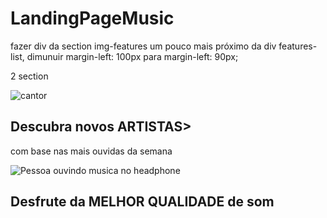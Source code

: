 # LandingPageMusic

fazer div da section img-features um pouco mais próximo da div features-list, dimunuir margin-left: 100px para margin-left: 90px;

2 section

<section class="artistas">
  <div class="card">
    <img src="cantor.png" alt="cantor"
      <button class="artistone">
          <h1>Descubra novos <span>ARTISTAS></span></h1>
          <p> com base nas mais ouvidas da semana</p>
      </button>
  </div>
  <div class="card">
    <img src="persona.png" alt="Pessoa ouvindo musica no headphone"
      <button class="artisttwo">
          <h1>Desfrute da <span>MELHOR QUALIDADE</span> de som </h1>
      </button>
  </div>
</section>
